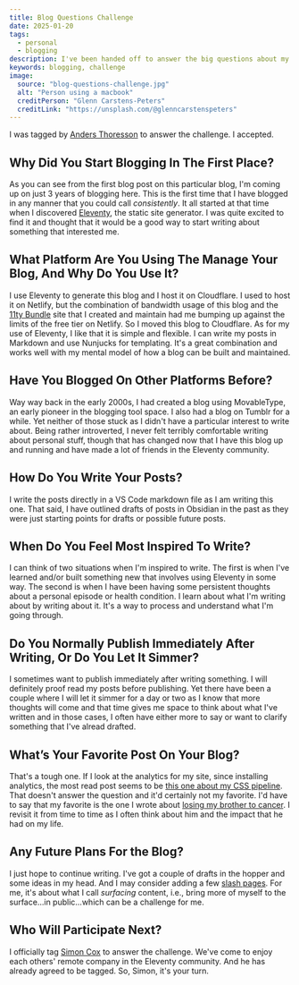 ```yaml
---
title: Blog Questions Challenge
date: 2025-01-20
tags:
  - personal
  - blogging
description: I've been handed off to answer the big questions about my blog. Here goes.
keywords: blogging, challenge
image:
  source: "blog-questions-challenge.jpg"
  alt: "Person using a macbook"
  creditPerson: "Glenn Carstens-Peters"
  creditLink: "https://unsplash.com/@glenncarstenspeters"
---
```


I was tagged by [Anders Thoresson](https://anders.thoresson.se/post/2025/01/blog-question-challenge-2025/) to answer the challenge. I accepted.

## Why Did You Start Blogging In The First Place?

As you can see from the first blog post on this particular blog, I'm coming up on just 3 years of blogging here. This is the first time that I have blogged in any manner that you could call _consistently_. It all started at that time when I discovered [Eleventy](https://11ty.dev), the static site generator. I was quite excited to find it and thought that it would be a good way to start writing about something that interested me.

## What Platform Are You Using The Manage Your Blog, And Why Do You Use It?

I use Eleventy to generate this blog and I host it on Cloudflare. I used to host it on Netlify, but the combination of bandwidth usage of this blog and the [11ty Bundle](https://11tybundle.dev) site that I created and maintain had me bumping up against the limits of the free tier on Netlify. So I moved this blog to Cloudflare. As for my use of Eleventy, I like that it is simple and flexible. I can write my posts in Markdown and use Nunjucks for templating. It's a great combination and works well with my mental model of how a blog can be built and maintained.

## Have You Blogged On Other Platforms Before?

Way way back in the early 2000s, I had created a blog using MovableType, an early pioneer in the blogging tool space. I also had a blog on Tumblr for a while. Yet neither of those stuck as I didn't have a particular interest to write about. Being rather introverted, I never felt terribly comfortable writing about personal stuff, though that has changed now that I have this blog up and running and have made a lot of friends in the Eleventy community.

## How Do You Write Your Posts?

I write the posts directly in a VS Code markdown file as I am writing this one. That said, I have outlined drafts of posts in Obsidian in the past as they were just starting points for drafts or possible future posts.

## When Do You Feel Most Inspired To Write?

I can think of two situations when I'm inspired to write. The first is when I've learned and/or built something new that involves using Eleventy in some way. The second is when I have been having some persistent thoughts about a personal episode or health condition. I learn about what I'm writing about by writing about it. It's a way to process and understand what I'm going through.

## Do You Normally Publish Immediately After Writing, Or Do You Let It Simmer?

I sometimes want to publish immediately after writing something. I will definitely proof read my posts before publishing. Yet there have been a couple where I will let it simmer for a day or two as I know that more thoughts will come and that time gives me space to think about what I've written and in those cases, I often have either more to say or want to clarify something that I've alread drafted.

## What’s Your Favorite Post On Your Blog?

That's a tough one. If I look at the analytics for my site, since installing analytics, the most read post seems to be [this one about my CSS pipeline](/posts/the-evolution-of-my-CSS-pipeline-part-2/). That doesn't answer the question and it'd certainly not my favorite. I'd have to say that my favorite is the one I wrote about [losing my brother to cancer](https://bobmonsour.com/blog/losing-my-brother-to-cancer/). I revisit it from time to time as I often think about him and the impact that he had on my life.

## Any Future Plans For the Blog?

I just hope to continue writing. I've got a couple of drafts in the hopper and some ideas in my head. And I may consider adding a few [slash pages](https://slashpages.net/). For me, it's about what I call _surfacing_ content, i.e., bring more of myself to the surface...in public...which can be a challenge for me.

## Who Will Participate Next?

I officially tag [Simon Cox](https://www.simoncox.com/) to answer the challenge. We've come to enjoy each others' remote company in the Eleventy community. And he has already agreed to be tagged. So, Simon, it's your turn.
